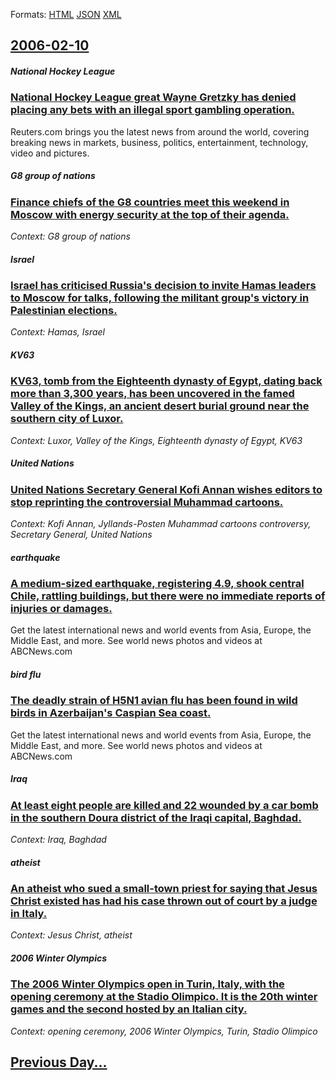 
Formats: [HTML](2006/02/10/index.html)  [JSON](2006/02/10/index.json)  [XML](2006/02/10/index.xml)  

## [2006-02-10](/news/2006/02/10/index.md)

##### National Hockey League
### [ National Hockey League great Wayne Gretzky has denied placing any bets with an illegal sport gambling operation. ](/news/2006/02/10/national-hockey-league-great-wayne-gretzky-has-denied-placing-any-bets-with-an-illegal-sport-gambling-operation.md)
Reuters.com brings you the latest news from around the world, covering breaking news in markets, business, politics, entertainment, technology, video and pictures.

##### G8 group of nations
### [ Finance chiefs of the G8 countries meet this weekend in Moscow with energy security at the top of their agenda. ](/news/2006/02/10/finance-chiefs-of-the-g8-countries-meet-this-weekend-in-moscow-with-energy-security-at-the-top-of-their-agenda.md)
_Context: G8 group of nations_

##### Israel
### [ Israel has criticised Russia's decision to invite Hamas leaders to Moscow for talks, following the militant group's victory in Palestinian elections. ](/news/2006/02/10/israel-has-criticised-russia-s-decision-to-invite-hamas-leaders-to-moscow-for-talks-following-the-militant-group-s-victory-in-palestinian.md)
_Context: Hamas, Israel_

##### KV63
### [ KV63, tomb from the Eighteenth dynasty of Egypt, dating back more than 3,300 years, has been uncovered in the famed Valley of the Kings, an ancient desert burial ground near the southern city of Luxor. ](/news/2006/02/10/kv63-tomb-from-the-eighteenth-dynasty-of-egypt-dating-back-more-than-3-300-years-has-been-uncovered-in-the-famed-valley-of-the-kings-an.md)
_Context: Luxor, Valley of the Kings, Eighteenth dynasty of Egypt, KV63_

##### United Nations
### [ United Nations Secretary General Kofi Annan wishes editors to stop reprinting the controversial Muhammad cartoons. ](/news/2006/02/10/united-nations-secretary-general-kofi-annan-wishes-editors-to-stop-reprinting-the-controversial-muhammad-cartoons.md)
_Context: Kofi Annan, Jyllands-Posten Muhammad cartoons controversy, Secretary General, United Nations_

##### earthquake
### [ A medium-sized earthquake, registering 4.9, shook central Chile, rattling buildings, but there were no immediate reports of injuries or damages. ](/news/2006/02/10/a-medium-sized-earthquake-registering-4-9-shook-central-chile-rattling-buildings-but-there-were-no-immediate-reports-of-injuries-or-dam.md)
Get the latest international news and world events from Asia, Europe, the Middle East, and more. See world news photos and videos at ABCNews.com

##### bird flu
### [ The deadly strain of H5N1 avian flu has been found in wild birds in Azerbaijan's Caspian Sea coast. ](/news/2006/02/10/the-deadly-strain-of-h5n1-avian-flu-has-been-found-in-wild-birds-in-azerbaijan-s-caspian-sea-coast.md)
Get the latest international news and world events from Asia, Europe, the Middle East, and more. See world news photos and videos at ABCNews.com

##### Iraq
### [ At least eight people are killed and 22 wounded by a car bomb in the southern Doura district of the Iraqi capital, Baghdad. ](/news/2006/02/10/at-least-eight-people-are-killed-and-22-wounded-by-a-car-bomb-in-the-southern-doura-district-of-the-iraqi-capital-baghdad.md)
_Context: Iraq, Baghdad_

##### atheist
### [ An atheist who sued a small-town priest for saying that Jesus Christ existed has had his case thrown out of court by a judge in Italy. ](/news/2006/02/10/an-atheist-who-sued-a-small-town-priest-for-saying-that-jesus-christ-existed-has-had-his-case-thrown-out-of-court-by-a-judge-in-italy.md)
_Context: Jesus Christ, atheist_

##### 2006 Winter Olympics
### [ The 2006 Winter Olympics open in Turin, Italy, with the opening ceremony at the Stadio Olimpico. It is the 20th winter games and the second hosted by an Italian city. ](/news/2006/02/10/the-2006-winter-olympics-open-in-turin-italy-with-the-opening-ceremony-at-the-stadio-olimpico-it-is-the-20th-winter-games-and-the-second.md)
_Context: opening ceremony, 2006 Winter Olympics, Turin, Stadio Olimpico_

## [Previous Day...](/news/2006/02/9/index.md)

